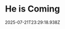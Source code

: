 ---
title: "He is Coming"
id: 2824490
date: 2025-07-21T23:29:18.938Z
link: games/steam/recent/he-is-coming
image: http://media.steampowered.com/steamcommunity/public/images/apps/2824490/2c468a99d9248de6c2ab26ddbc2db2ce1f731805.jpg
playtime_2weeks: 73
playtime_forever: 73
playtime_windows_forever: 0
playtime_mac_forever: 0
playtime_linux_forever: 73
playtime_deck_forever: 73
---